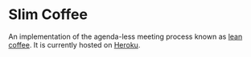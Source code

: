 # Slim Coffee #

An implementation of the agenda-less meeting process known as [lean coffee](http://leancoffee.org). It is currently hosted on [Heroku](http://slim-coffee.herokuapp.com/index.html).
